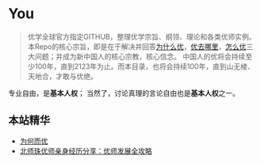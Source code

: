 # You

>
> 优学全球官方指定GITHUB，整理优学宗旨、纲领、理论和各类优师实例。
> 本Repo的核心宗旨，即是在于解决并回答[为什么优](为何而优.md)，[优去哪里](优学方法论/各县选择.md)，[怎么优](优学实例.md)三大问题；并成为新中国人的核心宗教，核心信念。
> 中国人的优将会持续至少100年，直到2123年为止。而本目录，也将会持续100年，直到山无棱、天地合，才敢与优绝。

专业自由，是**基本人权**；
当然了，讨论真理的言论自由也是**基本人权**之一。

## 本站精华

- [为何而优](为何而优.md)
- [北师珠优师亲身经历分享：优师发展全攻略](优学方法论/各县选择.md)

